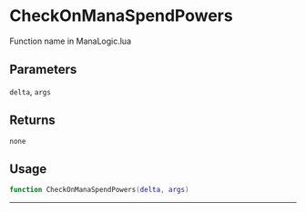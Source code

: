 # CheckOnManaSpendPowers
Function name in ManaLogic.lua
## Parameters
`delta`, `args`
## Returns
`none`
## Usage
```lua
function CheckOnManaSpendPowers(delta, args)
```
---
